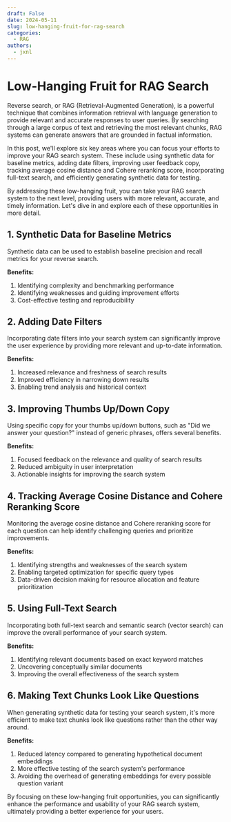 ```yaml
---
draft: False
date: 2024-05-11
slug: low-hanging-fruit-for-rag-search
categories:
  - RAG
authors:
  - jxnl
---
```


# Low-Hanging Fruit for RAG Search

Reverse search, or RAG (Retrieval-Augmented Generation), is a powerful technique that combines information retrieval with language generation to provide relevant and accurate responses to user queries. By searching through a large corpus of text and retrieving the most relevant chunks, RAG systems can generate answers that are grounded in factual information.

In this post, we'll explore six key areas where you can focus your efforts to improve your RAG search system. These include using synthetic data for baseline metrics, adding date filters, improving user feedback copy, tracking average cosine distance and Cohere reranking score, incorporating full-text search, and efficiently generating synthetic data for testing.

By addressing these low-hanging fruit, you can take your RAG search system to the next level, providing users with more relevant, accurate, and timely information. Let's dive in and explore each of these opportunities in more detail.

## 1. Synthetic Data for Baseline Metrics

Synthetic data can be used to establish baseline precision and recall metrics for your reverse search.

**Benefits:**

1. Identifying complexity and benchmarking performance
2. Identifying weaknesses and guiding improvement efforts
3. Cost-effective testing and reproducibility

## 2. Adding Date Filters

Incorporating date filters into your search system can significantly improve the user experience by providing more relevant and up-to-date information.

**Benefits:**

1. Increased relevance and freshness of search results
2. Improved efficiency in narrowing down results
3. Enabling trend analysis and historical context

## 3. Improving Thumbs Up/Down Copy

Using specific copy for your thumbs up/down buttons, such as "Did we answer your question?" instead of generic phrases, offers several benefits.

**Benefits:**

1. Focused feedback on the relevance and quality of search results
2. Reduced ambiguity in user interpretation
3. Actionable insights for improving the search system

## 4. Tracking Average Cosine Distance and Cohere Reranking Score

Monitoring the average cosine distance and Cohere reranking score for each question can help identify challenging queries and prioritize improvements.

**Benefits:**

1. Identifying strengths and weaknesses of the search system
2. Enabling targeted optimization for specific query types
3. Data-driven decision making for resource allocation and feature prioritization

## 5. Using Full-Text Search

Incorporating both full-text search and semantic search (vector search) can improve the overall performance of your search system.

**Benefits:**

1. Identifying relevant documents based on exact keyword matches
2. Uncovering conceptually similar documents
3. Improving the overall effectiveness of the search system

## 6. Making Text Chunks Look Like Questions

When generating synthetic data for testing your search system, it's more efficient to make text chunks look like questions rather than the other way around.

**Benefits:**

1. Reduced latency compared to generating hypothetical document embeddings
2. More effective testing of the search system's performance
3. Avoiding the overhead of generating embeddings for every possible question variant

By focusing on these low-hanging fruit opportunities, you can significantly enhance the performance and usability of your RAG search system, ultimately providing a better experience for your users.